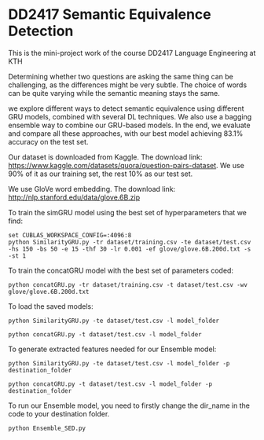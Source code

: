 # DD2417 Semantic Equivalence Detection

This is the mini-project work of the course DD2417 Language Engineering at KTH

Determining whether two questions are asking the same thing can be challenging, as the differences might be very subtle. The choice of words can be quite varying while the semantic meaning stays the same.

we explore different ways to detect semantic equivalence using different GRU models, combined with several DL techniques. We also use a bagging ensemble way to combine our GRU-based models. In the end, we evaluate and compare all these approaches, with our best model achieving 83.1% accuracy on the test set. 

Our dataset is downloaded from Kaggle. The download link: https://www.kaggle.com/datasets/quora/question-pairs-dataset. We use 90% of it as our training set, the rest 10% as our test set.

We use GloVe word embedding. The download link: http://nlp.stanford.edu/data/glove.6B.zip

To train the simGRU model using the best set of hyperparameters that we find:
```
set CUBLAS_WORKSPACE_CONFIG=:4096:8
python SimilarityGRU.py -tr dataset/training.csv -te dataset/test.csv -hs 150 -bs 50 -e 15 -thf 30 -lr 0.001 -ef glove/glove.6B.200d.txt -s -st 1
```
To train the concatGRU model with the best set of parameters coded:
```
python concatGRU.py -tr dataset/training.csv -t dataset/test.csv -wv glove/glove.6B.200d.txt
```
To load the saved models:
```
python SimilarityGRU.py -te dataset/test.csv -l model_folder
```
```
python concatGRU.py -t dataset/test.csv -l model_folder
```
To generate extracted features needed for our Ensemble model:
```
python SimilarityGRU.py -te dataset/test.csv -l model_folder -p destination_folder
```
```
python concatGRU.py -t dataset/test.csv -l model_folder -p destination_folder
```
To run our Ensemble model, you need to firstly change the dir_name in the code to your destination folder.
```
python Ensemble_SED.py
```
